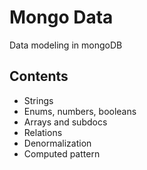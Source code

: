 # **Mongo Data**
Data modeling in mongoDB

## Contents
- Strings
- Enums, numbers, booleans
- Arrays and subdocs
- Relations
- Denormalization
- Computed pattern

